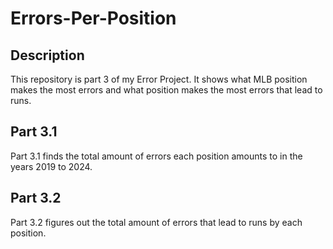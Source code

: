 # Errors-Per-Position

## Description
This repository is part 3 of my Error Project. It shows what MLB position makes the most errors and what position makes the most errors that lead to runs.

## Part 3.1
Part 3.1 finds the total amount of errors each position amounts to in the years 2019 to 2024.

## Part 3.2
Part 3.2 figures out the total amount of errors that lead to runs by each position.
